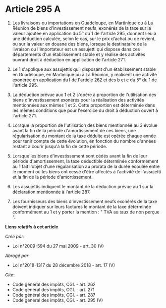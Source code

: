 # Article 295 A

1. Les livraisons ou importations en Guadeloupe, en Martinique ou à La Réunion de biens d'investissement neufs, exonérés de
la taxe sur la valeur ajoutée en application du 5° du 1 de l'article 295, donnent lieu à une déduction calculée, selon le
cas, sur le prix d'achat ou de revient, ou sur la valeur en douane des biens, lorsque le destinataire de la livraison ou
l'importateur est un assujetti qui dispose dans ces départements d'un établissement stable et y réalise des activités ouvrant
droit à déduction en application de l'article 271. 

2. Le 1 s'applique aux assujettis qui, disposant d'un établissement stable en Guadeloupe, en Martinique ou à La Réunion, y
réalisent une activité exonérée en application du I de l'article 262 et des b et c du 5° du 1 de l'article 295. 

3. La déduction prévue aux 1 et 2 s'opère à proportion de l'utilisation des biens d'investissement exonérés pour la
réalisation des activités mentionnées aux mêmes 1 et 2. Cette proportion est déterminée dans les mêmes conditions que pour
l'exercice du droit à déduction ouvert à l'article 271. 

4. Lorsque la proportion de l'utilisation des biens mentionnée au 3 évolue avant la fin de la période d'amortissement de ces
biens, une régularisation du montant de la taxe déduite est opérée chaque année pour tenir compte de cette évolution, en
fonction du nombre d'années restant à courir jusqu'à la fin de cette période. 

5. Lorsque les biens d'investissement sont cédés avant la fin de leur période d'amortissement, la taxe déductible déterminée
conformément au 1 fait l'objet d'une régularisation au prorata de la durée écoulée entre le moment où les biens ont cessé
d'être affectés à l'activité de l'assujetti et la fin de la période d'amortissement. 

6. Les assujettis indiquent le montant de la déduction prévue au 1 sur la déclaration mentionnée à l'article 287. 

7. Les fournisseurs des biens d'investissement neufs exonérés de la taxe doivent indiquer sur leurs factures le montant de la
taxe déterminée conformément au 1 et y porter la mention : " TVA au taux de     non perçue ".

**Liens relatifs à cet article**

_Créé par_:

  - Loi n°2009-594 du 27 mai 2009 - art. 30 (V)

_Abrogé par_:

  - Loi n°2018-1317 du 28 décembre 2018 - art. 17 (V)

_Cite_:

  - Code général des impôts, CGI. - art. 262
  - Code général des impôts, CGI. - art. 271
  - Code général des impôts, CGI. - art. 287
  - Code général des impôts, CGI. - art. 295 (V)
